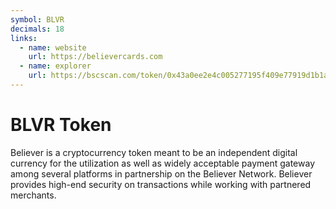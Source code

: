 ```yaml
---
symbol: BLVR
decimals: 18
links:
  - name: website
    url: https://believercards.com
  - name: explorer
    url: https://bscscan.com/token/0x43a0ee2e4c005277195f409e77919d1b1a5c9c1f
---
```


# BLVR Token

Believer is a cryptocurrency token meant to be an independent digital currency for the utilization as well as widely acceptable payment gateway among several platforms in partnership on the Believer Network. Believer provides high-end security on transactions while working with partnered merchants.
